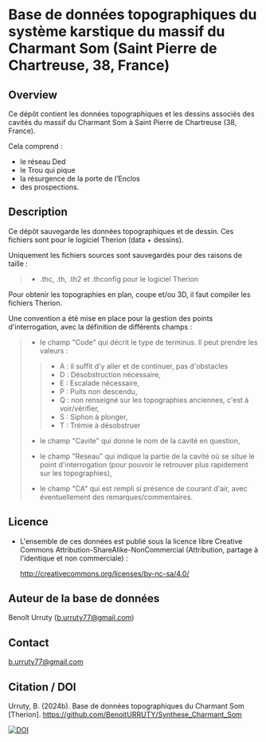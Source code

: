 # Base de données topographiques du système karstique du massif du Charmant Som (Saint Pierre de Chartreuse, 38, France)



## Overview

Ce dépôt contient les données topographiques et les dessins associés des cavités du massif du Charmant Som à Saint Pierre de Chartreuse (38, France). 

Cela comprend :

- le réseau Ded
- le Trou qui pique 
- la résurgence de la porte de l’Enclos
- des prospections.

## Description

Ce dépôt sauvegarde les données topographiques et de dessin. Ces fichiers sont pour le logiciel Therion (data + dessins).

Uniquement les fichiers sources sont sauvegardés pour des raisons de taille  :

> - .thc, .th, .th2 et .thconfig pour le logiciel Therion

Pour obtenir les topographies en plan, coupe et/ou 3D, il faut compiler les fichiers Therion.

Une convention a été mise en place pour la gestion des points d\'interrogation, avec la définition de différents champs :

> -   le champ \"Code\" qui décrit le type de terminus. Il peut prendre
> 	les valeurs :
>
> 	> -   A : il suffit d\'y aller et de continuer, pas d\'obstacles
> 	> -   D : Désobstruction nécessaire,
> 	> -   E : Escalade nécessaire,
> 	> -   P : Puits non descendu,
> 	> -   Q : non renseigné sur les topographies anciennes, c\'est à voir/vérifier,
> 	> -   S : Siphon à plonger,
> 	> -   T : Trémie à désobstruer
>
> -   le champ \"Cavite\" qui donne le nom de la cavité en question,
>
> -   le champ \"Reseau\" qui indique la partie de la cavité où se situe le point d\'interrogation (pour pouvoir le retrouver plus rapidement sur les topographies),
>
> -   le champ \"CA\" qui est rempli si présence de courant d\'air, avec éventuellement des remarques/commentaires.

## Licence

- L'ensemble de ces données est publié sous la licence libre Creative Commons Attribution-ShareAlike-NonCommercial (Attribution, partage à l'identique et non commerciale) :

	http://creativecommons.org/licenses/by-nc-sa/4.0/



## Auteur de la base de données

Benoît Urruty (b.urruty77@gmail.com)

## Contact

[b.urruty77@gmail.com](b.urruty77@gmail.com )

## Citation / DOI

Urruty, B. (2024b). Base de données topographiques du Charmant Som [Therion]. https://github.com/BenoitURRUTY/Synthese_Charmant_Som


[![DOI](https://zenodo.org/badge/791767298.svg)](https://doi.org/10.5281/zenodo.17455917)
